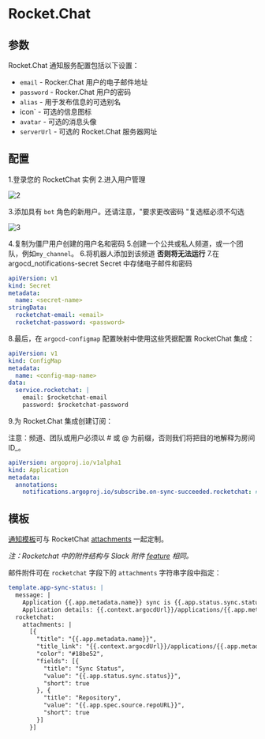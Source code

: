 <!-- TRANSLATED by md-translate -->
# Rocket.Chat

## 参数

Rocket.Chat 通知服务配置包括以下设置：

* `email` - Rocker.Chat 用户的电子邮件地址
* `password` - Rocker.Chat 用户的密码
* `alias` - 用于发布信息的可选别名
* icon` - 可选的信息图标
* `avatar` - 可选的消息头像
* `serverUrl` - 可选的 Rocket.Chat 服务器网址

## 配置

1.登录您的 RocketChat 实例
2.进入用户管理

![2](https://user-images.githubusercontent.com/15252187/115824993-7ccad900-a411-11eb-89de-6a0c4438ffdf.png)

3.添加具有 `bot` 角色的新用户。还请注意，"要求更改密码 "复选框必须不勾选

![3](https://user-images.githubusercontent.com/15252187/115825174-b4d21c00-a411-11eb-8f20-cda48cea9fad.png)

4.复制为僵尸用户创建的用户名和密码
5.创建一个公共或私人频道，或一个团队，例如`my_channel`。
6.将机器人添加到该频道 **否则将无法运行**
7.在 argocd_notifications-secret Secret 中存储电子邮件和密码

```yaml
apiVersion: v1
kind: Secret
metadata:
  name: <secret-name>
stringData:
  rocketchat-email: <email>
  rocketchat-password: <password>
```

8.最后，在 `argocd-configmap` 配置映射中使用这些凭据配置 RocketChat 集成：

```yaml
apiVersion: v1
kind: ConfigMap
metadata:
  name: <config-map-name>
data:
  service.rocketchat: |
    email: $rocketchat-email
    password: $rocketchat-password
```

9.为 Rocket.Chat 集成创建订阅：

注意：频道、团队或用户必须以 # 或 @ 为前缀，否则我们将把目的地解释为房间 ID_。

```yaml
apiVersion: argoproj.io/v1alpha1
kind: Application
metadata:
  annotations:
    notifications.argoproj.io/subscribe.on-sync-succeeded.rocketchat: #my_channel
```

## 模板

[通知模板](.../templates.md)可与 RocketChat [attachments](https://developer.rocket.chat/api/rest-api/methods/chat/postmessage#attachments-detail) 一起定制。

_注：Rocketchat 中的附件结构与 Slack 附件 [feature](https://api.slack.com/messaging/composing/layouts) 相同。_

<!-- TODO: @sergeyshevch Need to add screenshot with RocketChat attachments -->

邮件附件可在 `rocketchat` 字段下的 `attachments` 字符串字段中指定：

```yaml
template.app-sync-status: |
  message: |
    Application {{.app.metadata.name}} sync is {{.app.status.sync.status}}.
    Application details: {{.context.argocdUrl}}/applications/{{.app.metadata.name}}.
  rocketchat:
    attachments: |
      [{
        "title": "{{.app.metadata.name}}",
        "title_link": "{{.context.argocdUrl}}/applications/{{.app.metadata.name}}",
        "color": "#18be52",
        "fields": [{
          "title": "Sync Status",
          "value": "{{.app.status.sync.status}}",
          "short": true
        }, {
          "title": "Repository",
          "value": "{{.app.spec.source.repoURL}}",
          "short": true
        }]
      }]
```
